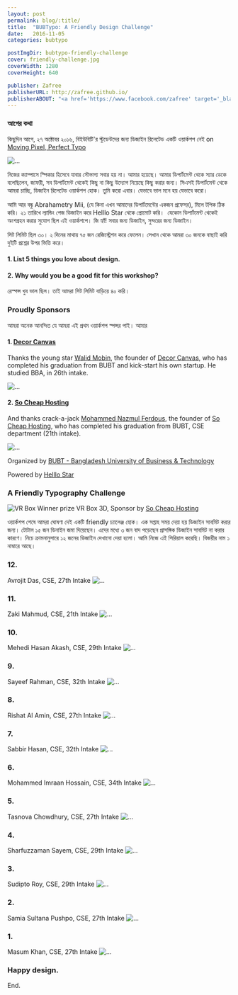 ```yaml
---
layout: post
permalink: blog/:title/
title:  "BUBTypo: A Friendly Design Challenge"
date:   2016-11-05
categories: bubtypo

postImgDir: bubtypo-friendly-challenge
cover: friendly-challenge.jpg
coverWidth: 1280
coverHeight: 640

publisher: Zafree
publisherURL: http://zafree.github.io/
publisherABOUT: "<a href='https://www.facebook.com/zafree' target='_blank'>Zafree</a> works with fun and loves lollipop. Now he is working for <a href='http://themebucket.net/our-team/' target='_blank'>ThemeBucket</a> as a UI Ninja. When he is not working, he enjoys hanging out with his friends and family."
---
```


### আগের কথা

কিছুদিন আগে, ২৭ অক্টোবর ২০১৬, বিইউবিটি'র স্টুডেন্টদের জন্য ডিজাইন রিলেটেড একটি ওয়ার্কশপ নেই on [Moving Pixel, Perfect Typo](https://helllostar.github.io/moving-pixel-perfect-typo/)

![...]({{site.baseurl}}/imgs/blog/bubtypo-friendly-challenge/workshop.png)
­

নিজের ক্যাম্পাসে স্পিকার হিসেবে যাবার সৌভাগ্য সবার হয় না। আমার হয়েছে। আমার ডিপার্টমেন্ট থেকে স্যার ডেকে বলেছিলেন, জাফরী, সব ডিপার্টমেন্ট থেকেই কিছু না কিছু উদ্যোগ নিয়েছে কিছু করার জন্য। সিএসই ডিপার্টমেন্ট থেকে আমরা চাচ্ছি, ডিজাইন রিলেটেড ওয়ার্কশপ হোক। তুমি করো এবার। যেভাবে ভাল মনে হয় যেভাবে করো।

আমি আর বন্ধু Abrahametry Mii, (যে কিনা এখন আমাদের ডিপার্টমেন্টের একজন প্রফেসর), মিলে টপিক ঠিক করি। ২১ তারিখে ল্যান্ডিং পেজ ডিজাইন করে Helllo Star থেকে প্রোমোট করি।
­­
যেকোন ডিপার্টমেন্ট থেকেই অংশগ্রহন করার সুযোগ ছিল এই ওয়ার্কশপে। জি হ্যাঁ! সবার জন্য ডিজাইন, সুন্দরের জন্য ডিজাইন।

সিট লিমিট ছিল ৩০। ২ দিনের মাথায় ৭৫ জন রেজিস্ট্রেশন করে ফেলেন। সেখান থেকে আমরা ৩০ জনকে বাছাই করি দুইটি প্রশ্নের উপর ভিত্তি করে।

#### 1. List 5 things you love about design.

#### 2. Why would you be a good fit for this workshop?


রেস্পন্স খুব ভাল ছিল। তাই আমরা সিট লিমিট বাড়িয়ে ৪০ করি।



### Proudly Sponsors
আমরা অনেক আনন্দিত যে আমরা এই প্রথম ওয়ার্কশপ স্পন্সর পাই। আমার

#### 1. [Decor Canvas](https://www.facebook.com/weDcanvas/)
Thanks the young star [Walid Mobin](https://www.facebook.com/walid.mobin), the founder of [Decor Canvas](https://www.facebook.com/weDcanvas/), who has completed his graduation from BUBT and kick-start his own startup. He studied BBA, in 26th intake.

![...]({{site.baseurl}}/imgs/blog/bubtypo-friendly-challenge/sponsor-promote-1.png)


#### 2. [So Cheap Hosting​](https://www.facebook.com/SoCheapHosting/)
And thanks crack-a-jack [Mohammed Nazmul Ferdous](https://www.facebook.com/bdnapster), the founder of [So Cheap Hosting​](https://www.facebook.com/SoCheapHosting/), who has completed his graduation from BUBT, CSE department (21th intake).

![...]({{site.baseurl}}/imgs/blog/bubtypo-friendly-challenge/sponsor-promote-2.png)

Organized by [BUBT - Bangladesh University of Business & Technology](http://bubt.ac.bd/)

Powered by [Helllo Star](https://www.facebook.com/helllostar/)

### A Friendly Typography Challenge

![VR Box]({{site.baseurl}}/imgs/blog/bubtypo-friendly-challenge/vr-box.jpg)
Winner prize VR Box 3D, Sponsor by [So Cheap Hosting​](https://www.facebook.com/SoCheapHosting/)


ওয়ার্কশপ শেষে আমরা ঘোষণা দেই একটি friendly চ্যালেঞ্জ হোক। এক সপ্তাহ সময় দেয়া হয় ডিজাইন সাবমিট করার জন্য। টোটাল ১৫ জন ডিনাইন জমা দিয়েছেন। এদের মধ্যে ৩ জন বাদ পড়েছেন প্রাসঙ্গিক ডিজাইন সাবমিট না করার কারণে। নিচে ক্রামনানুসারে ১২ জনের ডিজাইন দেখানো দেয়া হলো। আমি নিজে এই সিরিয়াল করেছি। বিজয়ীর নাম ১ নাম্বারে আছে।  

### 12.
Avrojit Das, CSE, 27th Intake
![...]({{site.baseurl}}/imgs/blog/bubtypo-friendly-challenge/b12-avrojit-das.jpg)


### 11.
Zaki Mahmud, CSE, 21th Intake
![...]({{site.baseurl}}/imgs/blog/bubtypo-friendly-challenge/b11-zaki-mahmud.jpg)


### 10.
Mehedi Hasan Akash, CSE, 29th Intake
![...]({{site.baseurl}}/imgs/blog/bubtypo-friendly-challenge/b10-mehedi-hasan-akash.png)


### 9.
Sayeef Rahman, CSE, 32th Intake
![...]({{site.baseurl}}/imgs/blog/bubtypo-friendly-challenge/b9-sayeef-rahman.jpg)


### 8.
Rishat Al Amin, CSE, 27th Intake
![...]({{site.baseurl}}/imgs/blog/bubtypo-friendly-challenge/b8-rishat-al-amin.jpg)


### 7.
Sabbir Hasan, CSE, 32th Intake
![...]({{site.baseurl}}/imgs/blog/bubtypo-friendly-challenge/b7-sabbir-hasan.jpg)


### 6.
Mohammed Imraan Hossain, CSE, 34th Intake
![...]({{site.baseurl}}/imgs/blog/bubtypo-friendly-challenge/b6-mohammed-imraan-hossain.jpg)


### 5.
Tasnova Chowdhury, CSE, 27th Intake
![...]({{site.baseurl}}/imgs/blog/bubtypo-friendly-challenge/b5-tasnova-chowdhury.jpg)


### 4.
Sharfuzzaman Sayem, CSE, 29th Intake
![...]({{site.baseurl}}/imgs/blog/bubtypo-friendly-challenge/b4-sharfuzzaman-sayem.jpg)


### 3.
Sudipto Roy, CSE, 29th Intake
![...]({{site.baseurl}}/imgs/blog/bubtypo-friendly-challenge/b3-sudipto-roy.png)


### 2.
Samia Sultana Pushpo, CSE, 27th Intake
![...]({{site.baseurl}}/imgs/blog/bubtypo-friendly-challenge/b2-pushpo-rani.jpg)


### 1.
Masum Khan, CSE, 27th Intake
![...]({{site.baseurl}}/imgs/blog/bubtypo-friendly-challenge/b1-masum-khan.jpg)


### Happy design.

End.
